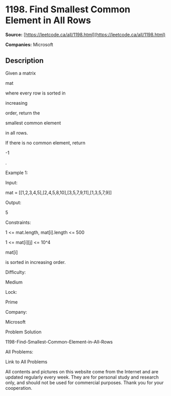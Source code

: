# 1198. Find Smallest Common Element in All Rows

**Source:** [https://leetcode.ca/all/1198.html](https://leetcode.ca/all/1198.html)

**Companies:** Microsoft

## Description

Given a matrix

mat

where every row is sorted in

increasing

order, return the

smallest common element

in all rows.

If there is no common element, return

-1

.

Example 1:

Input:

mat = [[1,2,3,4,5],[2,4,5,8,10],[3,5,7,9,11],[1,3,5,7,9]]

Output:

5

Constraints:

1 <= mat.length, mat[i].length <= 500

1 <= mat[i][j] <= 10^4

mat[i]

is sorted in increasing order.

Difficulty:

Medium

Lock:

Prime

Company:

Microsoft

Problem Solution

1198-Find-Smallest-Common-Element-in-All-Rows

All Problems:

Link to All Problems

All contents and pictures on this website come from the Internet and are updated regularly every week. They are for personal study and research only, and should not be used for commercial purposes. Thank you for your cooperation.

